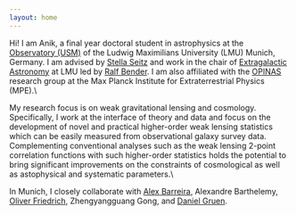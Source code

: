 ```yaml
---
layout: home
---
```


Hi! I am Anik, a final year doctoral student in astrophysics at the [Observatory (USM)](https://www.usm.uni-muenchen.de/) of the Ludwig Maximilians University (LMU) Munich, Germany. I am advised by [Stella Seitz](https://www.usm.lmu.de/people/stella/stella.html) and work in the chair of [Extragalactic Astronomy](https://www.exgal.physik.uni-muenchen.de/index.html) at LMU led by [Ralf Bender](https://www.mpe.mpg.de/~bender/). I am also affiliated with the [OPINAS](https://www.mpe.mpg.de/opinas-en) research group at the Max Planck Institute for Extraterrestrial Physics (MPE).\

My research focus is on weak gravitational lensing and cosmology. Specifically, I work at the interface of theory and data and focus on the development of novel and practical higher-order weak lensing statistics which can be easily measured from observational galaxy survey data. Complementing conventional analyses such as the weak lensing 2-point correlation functions with such higher-order statistics holds the potential to bring significant improvements on the constraints of cosmological as well as astophysical and systematic parameters.\  

In Munich, I closely collaborate with [Alex Barreira](https://www.origins-cluster.de/forschung/origins-fellows/barreira), Alexandre Barthelemy, [Oliver Friedrich](https://www.usm.lmu.de/~oliverf/), Zhengyangguang Gong, and [Daniel Gruen](https://www.physik.lmu.de/en/about-us/people/contact-page/gruen.html).
